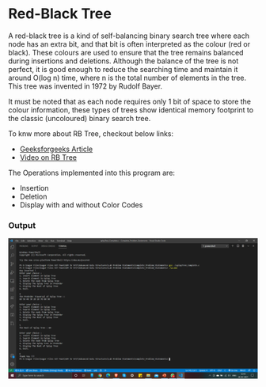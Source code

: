 # Red-Black Tree

A red-black tree is a kind of self-balancing binary search tree where each node has an extra bit, and that bit is often interpreted as the colour (red or black). These colours are used to ensure that the tree remains balanced during insertions and deletions. Although the balance of the tree is not perfect, it is good enough to reduce the searching time and maintain it around O(log n) time, where n is the total number of elements in the tree. This tree was invented in 1972 by Rudolf Bayer. 

It must be noted that as each node requires only 1 bit of space to store the colour information, these types of trees show identical memory footprint to the classic (uncoloured) binary search tree. 

To knw more about RB Tree, checkout below links:

- [Geeksforgeeks Article](https://www.geeksforgeeks.org/red-black-tree-set-1-introduction-2/)
- [Video on RB Tree](https://www.youtube.com/watch?v=3RQtq7PDHog&list=PLdo5W4Nhv31bbKJzrsKfMpo_grxuLl8LU&index=64&t=1181s)


The Operations implemented into this program are:  

- Insertion
- Deletion
- Display with and without Color Codes

### Output

![Output](./Images/output.png)